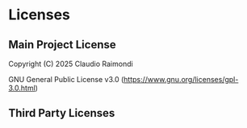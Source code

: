 # Licenses

## Main Project License

Copyright (C) 2025 Claudio Raimondi

GNU General Public License v3.0 (https://www.gnu.org/licenses/gpl-3.0.html)

## Third Party Licenses